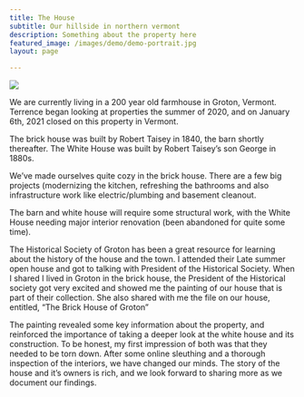 ```yaml
---
title: The House
subtitle: Our hillside in northern vermont
description: Something about the property here
featured_image: /images/demo/demo-portrait.jpg
layout: page

---
```


![](/images/house_summer_2021.jpg)

We are currently living in a 200 year old farmhouse in Groton, Vermont. Terrence began looking at properties the summer of 2020, and on January 6th, 2021 closed on this property in Vermont.

The brick house was built by Robert Taisey in 1840, the barn shortly thereafter. The White House was built by Robert Taisey’s son George in 1880s.

We’ve made ourselves quite cozy in the brick house. There are a few big projects (modernizing the kitchen, refreshing the bathrooms and also infrastructure work like electric/plumbing and basement cleanout.

The barn and white house will require some structural work, with the White House needing major interior renovation (been abandoned for quite some time).

The Historical Society of Groton has been a great resource for learning about the history of the house and the town. I attended their Late summer open house and got to talking with President of the Historical Society. When I shared I lived in Groton in the brick house, the President of the Historical society got very excited and showed me the painting of our house that is part of their collection. She also shared with me the file on our house, entitled, “The Brick House of Groton”

The painting revealed some key information about the property, and reinforced the importance of taking a deeper look at the white house and its construction. To be honest, my first impression of both was that they needed to be torn down. After some online sleuthing and a thorough inspection of the interiors, we have changed our minds. The story of the house and it’s owners is rich, and we look forward to sharing more as we document our findings.

